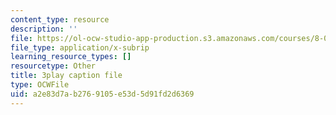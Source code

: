 ```yaml
---
content_type: resource
description: ''
file: https://ol-ocw-studio-app-production.s3.amazonaws.com/courses/8-01sc-classical-mechanics-fall-2016/a2e83d7ab2769105e53d5d91fd2d6369_ByTlCmDoEnk.srt
file_type: application/x-subrip
learning_resource_types: []
resourcetype: Other
title: 3play caption file
type: OCWFile
uid: a2e83d7a-b276-9105-e53d-5d91fd2d6369
---
```

